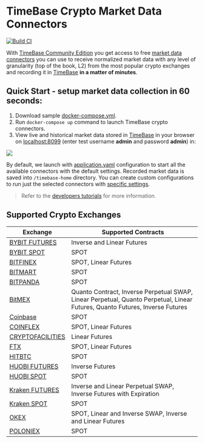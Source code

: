 # TimeBase Crypto Market Data Connectors

[![Build CI](https://github.com/epam/TimebaseCryptoConnectors/actions/workflows/build.yml/badge.svg)](https://github.com/epam/TimebaseCryptoConnectors/actions/workflows/build.yml)

With [TimeBase Community Edition](https://github.com/finos/TimeBase-CE) you get access to free [market data connectors](#supported-crypto-exchanges) you can use to receive normalized market data with any level of granularity (top of the book, L2) from the most popular crypto exchanges and recording it in [TimeBase](https://kb.timebase.info/) **in a matter of minutes**. 

## Quick Start - setup market data collection in 60 seconds:

1. Download sample [docker-compose.yml](https://github.com/epam/TimebaseCryptoConnectors/blob/main/docs/docker-compose.yml).
2. Run `docker-compose up` command to launch TimeBase crypto connectors. 
3. View live and historical market data stored in [TimeBase](https://kb.timebase.info/community/development/tools/Web%20Admin/admin_guide#stream-actions-monitor) in your browser on [localhost:8099](http://localhost:8099) (enter test username **admin** and password **admin**) in:

![](/img/stream-monitor.png)

By default, we launch with [application.yaml](https://github.com/epam/TimebaseCryptoConnectors/blob/main/java/runner/src/main/resources/application.yaml#:~:text=connectors%3A,USDT%2CLTC%2DUSD%22) configuration to start all the available connectors with the default settings. Recorded market data is saved into `/timebase-home` directory. You can create custom configurations to run just the selected connectors with [specific settings](https://github.com/epam/TimebaseCryptoConnectors/blob/main/docs/developer.md#1-create-settings). 

> Refer to the [developers tutorials](https://github.com/epam/TimebaseCryptoConnectors/blob/main/docs/developer.md) for more information. 

## Supported Crypto Exchanges

|Exchange|Supported Contracts|
|------|------------------|
|[BYBIT&nbsp;FUTURES](https://github.com/epam/TimebaseCryptoConnectors/tree/main/java/connectors/bybit-futures)|Inverse and Linear Futures|
|[BYBIT&nbsp;SPOT](https://github.com/epam/TimebaseCryptoConnectors/tree/main/java/connectors/bybit-spot)|SPOT|
|[BITFINEX](https://github.com/epam/TimebaseCryptoConnectors/tree/main/java/connectors/bitfinex)|SPOT, Linear Futures|
|[BITMART](https://github.com/epam/TimebaseCryptoConnectors/tree/main/java/connectors/bitmart)|SPOT|
|[BITPANDA](https://github.com/epam/TimebaseCryptoConnectors/tree/main/java/connectors/bitpanda)|SPOT|
|[BitMEX](java/connectors/bitmex/README.md)|Quanto Contract, Inverse Perpetual SWAP, Linear Perpetual, Quanto Perpetual, Linear Futures, Quanto Futures, Inverse Futures|
|[Coinbase](https://github.com/epam/TimebaseCryptoConnectors/blob/main/java/connectors/coinbase/README.md)|SPOT|
|[COINFLEX](https://github.com/epam/TimebaseCryptoConnectors/tree/main/java/connectors/coinflex)|SPOT, Linear Futures|
|[CRYPTOFACILITIES](https://github.com/epam/TimebaseCryptoConnectors/tree/main/java/connectors/cryptofacilities)|Linear Futures|
|[FTX](https://github.com/epam/TimebaseCryptoConnectors/blob/main/java/connectors/ftx/README.md)|SPOT, Linear Futures|
|[HITBTC](https://github.com/epam/TimebaseCryptoConnectors/tree/main/java/connectors/cryptofacilities)|SPOT|
|[HUOBI FUTURES](https://github.com/epam/TimebaseCryptoConnectors/tree/main/java/connectors/huobi-futures)|Inverse Futures|
|[HUOBI SPOT](https://github.com/epam/TimebaseCryptoConnectors/blob/main/java/connectors/huobi-spot/README.md)|SPOT|
|[Kraken&nbsp;FUTURES](https://github.com/epam/TimebaseCryptoConnectors/tree/main/java/connectors/kraken-futures)|Inverse and Linear Perpetual SWAP, Inverse Futures with Expiration|
|[Kraken&nbsp;SPOT](https://github.com/epam/TimebaseCryptoConnectors/tree/main/java/connectors/kraken-spot)|SPOT|
|[OKEX](https://github.com/epam/TimebaseCryptoConnectors/tree/main/java/connectors/okex)|SPOT, Linear and Inverse SWAP, Inverse and Linear Futures|
|[POLONIEX](https://github.com/epam/TimebaseCryptoConnectors/tree/main/java/connectors/poloniex)|SPOT|
